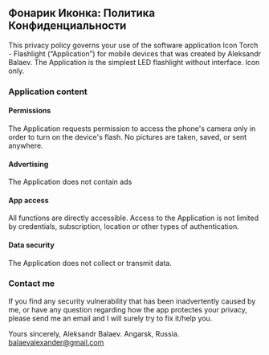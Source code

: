 ## Фонарик Иконка: Политика Конфиденциальности

This privacy policy governs your use of the software application Icon Torch - Flashlight (“Application”) for mobile devices that was created by Aleksandr Balaev. The Application is the simplest LED flashlight without interface. Icon only.

### Application content

#### Permissions

The Application requests permission to access the phone's camera only in order to turn on the device's flash. No pictures are taken, saved, or sent anywhere.

#### Advertising
The Application does not contain ads

#### App access

All functions are directly accessible. Access to the Application is not limited by credentials, subscription, location or other types of authentication.

#### Data security

The Application does not collect or transmit data.

### Contact me

If you find any security vulnerability that has been inadvertently caused by me, or have any question regarding how the app protectes your privacy, please send me an email and I will surely try to fix it/help you.

Yours sincerely,
Aleksandr Balaev.
Angarsk, Russia.
balaevalexander@gmail.com